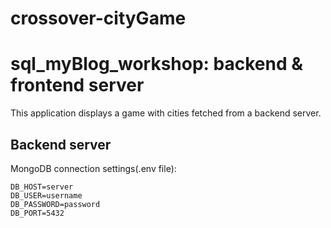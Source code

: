 # crossover-cityGame

# sql_myBlog_workshop: backend & frontend server

This application displays a game with cities fetched from a backend server.

## Backend server

MongoDB connection settings(.env file):

```
DB_HOST=server
DB_USER=username
DB_PASSWORD=password
DB_PORT=5432
```
